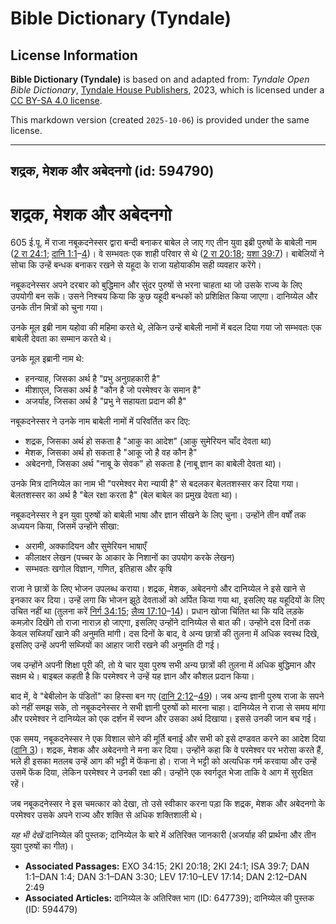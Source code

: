 # Bible Dictionary (Tyndale)

## License Information

**Bible Dictionary (Tyndale)** is based on and adapted from: _Tyndale Open Bible Dictionary_, [Tyndale House Publishers](https://tyndaleopenresources.com/), 2023, which is licensed under a [CC BY-SA 4.0 license](https://creativecommons.org/licenses/by-sa/4.0/legalcode.en).

This markdown version (created `2025-10-06`) is provided under the same license.



--------------------------------

## शद्रक, मेशक और अबेदनगो (id: 594790)

शद्रक, मेशक और अबेदनगो
======================

605 ई.पू. में राजा नबूकदनेस्सर द्वारा बन्दी बनाकर बाबेल ले जाए गए तीन युवा इब्री पुरुषों के बाबेली नाम ([2 रा 24:1](https://ref.ly/2Kgs24:1); [दानि 1:1](https://ref.ly/Dan1:1-Dan1:4)–[4](https://ref.ly/Dan1:1-Dan1:4))। वे सम्भवतः एक शाही परिवार से थे ([2 रा 20:18](https://ref.ly/2Kgs20:18); [यशा 39:7](https://ref.ly/Isa39:7))। बाबेलियों ने सोचा कि उन्हें बन्धक बनाकर रखने से यहूदा के राजा यहोयाकीम सही व्यवहार करेंगे।

नबूकदनेस्सर अपने दरबार को बुद्धिमान और सुंदर पुरुषों से भरना चाहता था जो उसके राज्य के लिए उपयोगी बन सकें। उसने निश्चय किया कि कुछ यहूदी बन्धकों को प्रशिक्षित किया जाएगा। दानिय्येल और उनके तीन मित्रों को चुना गया।

उनके मूल इब्री नाम यहोवा की महिमा करते थे, लेकिन उन्हें बाबेली नामों में बदल दिया गया जो सम्भवतः एक बाबेली देवता का सम्मान करते थे।

उनके मूल इब्रानी नाम थे:

* हनन्याह, जिसका अर्थ है "प्रभु अनुग्रहकारी है"
* मीशाएल, जिसका अर्थ है "कौन है जो परमेश्वर के समान है"
* अजर्याह, जिसका अर्थ है "प्रभु ने सहायता प्रदान की है"

नबूकदनेस्सर ने उनके नाम बाबेली नामों में परिवर्तित कर दिए:

* शद्रक, जिसका अर्थ हो सकता है "आकु का आदेश" (आकु सुमेरियन चाँद देवता था)
* मेशक, जिसका अर्थ हो सकता है "आकू जो है वह कौन है"
* अबेदनगो, जिसका अर्थ "नाबू के सेवक" हो सकता है (नाबू ज्ञान का बाबेली देवता था)।

उनके मित्र दानिय्येल का नाम भी "परमेश्वर मेरा न्यायी है" से बदलकर बेलतशस्सर कर दिया गया। बेलतशस्सर का अर्थ है "बेल रक्षा करता है" (बेल बाबेल का प्रमुख देवता था)।

नबूकदनेस्सर ने इन युवा पुरुषों को बाबेली भाषा और ज्ञान सीखने के लिए चुना। उन्होंने तीन वर्षों तक अध्ययन किया, जिसमें उन्होंने सीखा:

* अरामी, अक्कादियन और सुमेरियन भाषाएँ
* कीलाक्षर लेखन (पच्चर के आकार के निशानों का उपयोग करके लेखन)
* सम्भवतः खगोल विज्ञान, गणित, इतिहास और कृषि

राजा ने छात्रों के लिए भोजन उपलब्ध कराया। शद्रक, मेशक, अबेदनगो और दानिय्येल ने इसे खाने से इनकार कर दिया। उन्हें लगा कि भोजन झूठे देवताओं को अर्पित किया गया था, इसलिए यह यहूदियों के लिए उचित नहीं था (तुलना करें [निर्ग 34:15](https://ref.ly/Exod34:15); [लैव्य 17:10](https://ref.ly/Lev17:10-Lev17:14)–[14](https://ref.ly/Lev17:10-Lev17:14))। प्रधान खोजा चिंतित था कि यदि लड़के कमज़ोर दिखेंगे तो राजा नाराज़ हो जाएगा, इसलिए उन्होंने दानिय्येल से बात की। उन्होंने दस दिनों तक केवल सब्जियाँ खाने की अनुमति मांगी। दस दिनों के बाद, वे अन्य छात्रों की तुलना में अधिक स्वस्थ दिखे, इसलिए उन्हें अपनी सब्जियों का आहार जारी रखने की अनुमति दी गई।

जब उन्होंने अपनी शिक्षा पूरी की, तो ये चार युवा पुरुष सभी अन्य छात्रों की तुलना में अधिक बुद्धिमान और सक्षम थे। बाइबल कहती है कि परमेश्वर ने उन्हें यह ज्ञान और कौशल प्रदान किया।

बाद में, वे "बेबीलोन के पंडितों" का हिस्सा बन गए ([दानि 2:12](https://ref.ly/Dan2:12-Dan2:49)–[49](https://ref.ly/Dan2:12-Dan2:49))। जब अन्य ज्ञानी पुरुष राजा के सपने को नहीं समझ सके, तो नबूकदनेस्सर ने सभी ज्ञानी पुरुषों को मारना चाहा। दानिय्येल ने राजा से समय मांगा और परमेश्वर ने दानिय्येल को एक दर्शन में स्वप्न और उसका अर्थ दिखाया। इससे उनकी जान बच गई।

एक समय, नबूकदनेस्सर ने एक विशाल सोने की मूर्ति बनाई और सभी को इसे दण्डवत करने का आदेश दिया ([दानि 3](https://ref.ly/Dan3:1-Dan3:30))। शद्रक, मेशक और अबेदनगो ने मना कर दिया। उन्होंने कहा कि वे परमेश्वर पर भरोसा करते हैं, भले ही इसका मतलब उन्हें आग की भट्टी में फेंकना हो। राजा ने भट्टी को अत्यधिक गर्म करवाया और उन्हें उसमें फेंक दिया, लेकिन परमेश्वर ने उनकी रक्षा की। उन्होंने एक स्वर्गदूत भेजा ताकि वे आग में सुरक्षित रहें।

जब नबूकदनेस्सर ने इस चमत्कार को देखा, तो उसे स्वीकार करना पड़ा कि शद्रक, मेशक और अबेदनगो के परमेश्वर उसके अपने राज्य और शक्ति से अधिक शक्तिशाली थे।

*यह भी देखें* दानिय्येल की पुस्तक; दानिय्येल के बारे में अतिरिक्त जानकारी (अजर्याह की प्रार्थना और तीन युवा पुरुषों का गीत)।

* **Associated Passages:** EXO 34:15; 2KI 20:18; 2KI 24:1; ISA 39:7; DAN 1:1–DAN 1:4; DAN 3:1–DAN 3:30; LEV 17:10–LEV 17:14; DAN 2:12–DAN 2:49
* **Associated Articles:** दानिय्येल के अतिरिक्त भाग  (ID: 647739); दानिय्येल की पुस्तक (ID: 594479)

